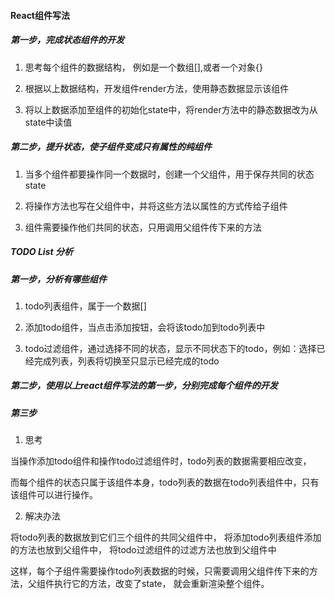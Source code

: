 
#### React组件写法

##### 第一步，完成状态组件的开发

1. 思考每个组件的数据结构， 例如是一个数组[],或者一个对象{}

2. 根据以上数据结构，开发组件render方法，使用静态数据显示该组件

3. 将以上数据添加至组件的初始化state中，将render方法中的静态数据改为从state中读值

##### 第二步，提升状态，使子组件变成只有属性的纯组件

1. 当多个组件都要操作同一个数据时，创建一个父组件，用于保存共同的状态state

2. 将操作方法也写在父组件中，并将这些方法以属性的方式传给子组件

3. 组件需要操作他们共同的状态，只用调用父组件传下来的方法






##### TODO List 分析

##### 第一步，分析有哪些组件

1. todo列表组件，属于一个数据[]

2. 添加todo组件，当点击添加按钮，会将该todo加到todo列表中

3. todo过滤组件，通过选择不同的状态，显示不同状态下的todo，例如：选择已经完成列表，列表将切换至只显示已经完成的todo



##### 第二步，使用以上react组件写法的第一步，分别完成每个组件的开发

##### 第三步

1. 思考

当操作添加todo组件和操作todo过滤组件时，todo列表的数据需要相应改变，

而每个组件的状态只属于该组件本身，todo列表的数据在todo列表组件中，只有该组件可以进行操作。

2. 解决办法

将todo列表的数据放到它们三个组件的共同父组件中，
将添加todo列表组件添加的方法也放到父组件中，
将todo过滤组件的过滤方法也放到父组件中

这样，每个子组件需要操作todo列表数据的时候，只需要调用父组件传下来的方法，父组件执行它的方法，改变了state，
就会重新渲染整个组件。


















<!--stackedit_data:
eyJoaXN0b3J5IjpbLTEyNjEyOTg3OTNdfQ==
-->